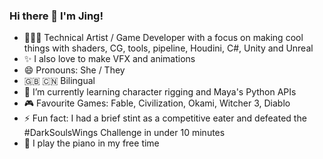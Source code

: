 ### Hi there 👋 I'm Jing!
- 👩🏻‍💻 Technical Artist / Game Developer with a focus on making cool things with shaders, CG, tools, pipeline, Houdini, C#, Unity and Unreal
- ✨ I also love to make VFX and animations
- 😄 Pronouns: She / They
- 🇬🇧 🇨🇳 Bilingual 
- 🌱 I’m currently learning character rigging and Maya's Python APIs
- 🎮 Favourite Games: Fable, Civilization, Okami, Witcher 3, Diablo 
- ⚡ Fun fact: I had a brief stint as a competitive eater and defeated the #DarkSoulsWings Challenge in under 10 minutes
- 🎹 I play the piano in my free time

<!--
**spiderlili/spiderlili** is a ✨ _special_ ✨ repository because its `README.md` (this file) appears on your GitHub profile.

Here are some ideas to get you started:

- 🔭 I’m currently working on ...
- 🌱 I’m currently learning ...
- 👯 I’m looking to collaborate on ...
- 🤔 I’m looking for help with ...
- 💬 Ask me about ...
- 📫 How to reach me: ...
- 😄 Pronouns: ...
- ⚡ Fun fact: ...
-->
